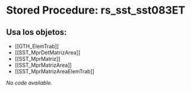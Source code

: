 # Stored Procedure: rs_sst_sst083ET

## Usa los objetos:
- [[GTH_ElemTrab]]
- [[SST_MprDetMatrizArea]]
- [[SST_MprMatriz]]
- [[SST_MprMatrizArea]]
- [[SST_MprMatrizAreaElemTrab]]

*No code available.*
